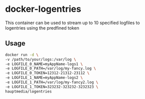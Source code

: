 # docker-logentries

This container can be used to stream up to 10 specified logfiles to logentries using the predfined token

## Usage

```bash
docker run -d \ 
-v /path/to/your/logs:/var/log \
-e LOGFILE_0_NAME=myAppName-logs1 \
-e LOGFILE_0_PATH=/var/log/my-fancy.log \
-e LOGFILE_0_TOKEN=12312-21312-23112 \
-e LOGFILE_1_NAME=myAppName-logs2 \
-e LOGFILE_1_PATH=/var/log/my-fancy2.log \
-e LOGFILE_1_TOKEN=323232-323232-3232323 \
hauptmedia/logentries
```
